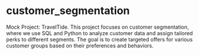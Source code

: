 # customer_segmentation
Mock Project: TravelTide. This project focuses on customer segmentation, where we use SQL and Python to analyze customer data and assign tailored perks to different segments. The goal is to create targeted offers for various customer groups based on their preferences and behaviors.
